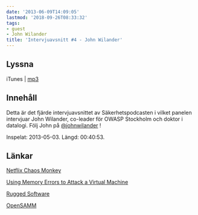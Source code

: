 ```yaml
---
date: '2013-06-09T14:09:05'
lastmod: '2018-09-26T08:33:32'
tags:
- guest
- John Wilander
title: 'Intervjuavsnitt #4 - John Wilander'
---
```

## Lyssna

iTunes \| [mp3](http://traffic.libsyn.com/sakerhetspodcasten/JohnWilander.mp3)

## Innehåll

Detta är det fjärde intervjuavsnittet av Säkerhetspodcasten i vilket panelen intervjuar John Wilander, co-leader för OWASP Stockholm och doktor i datalogi. Följ John på [@johnwilander](https://twitter.com/johnwilander) !

Inspelat: 2013-05-03. Längd: 00:40:53.

## Länkar

[Netflix Chaos Monkey](http://techblog.netflix.com/2011/07/netflix-simian-army.html)

[Using Memory Errors to Attack a Virtual Machine](http://www.cs.princeton.edu/~appel/papers/memerr.pdf)

[Rugged Software](https://www.ruggedsoftware.org/)

[OpenSAMM](http://www.opensamm.org/)



